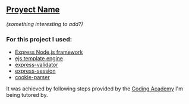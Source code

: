 [Proyect Name](https://deploy-endpoint.com/)
---
_(something interesting to add?)_
<h3>For this project I used:</h3>  

- [Express Node.js framework](https://expressjs.com/)
- [ejs template engine](https://ejs.co/)
- [express-validator](https://www.npmjs.com/package/express-validator)
- [express-session](https://www.npmjs.com/package/express-session)
- [cookie-parser](https://www.npmjs.com/package/cookie-parser)

It was achieved by following steps provided by the [Coding Academy](https://www.digitalhouse.com/) I'm being tutored by.

<!-- <h4>&nbsp;&nbsp;Para lograr éste proyecto usamos, para el back-end<h4>

- Javascript
- [Node.js](https://nodejs.org)  
&nbsp;&nbsp; *[express-validator](https://www.npmjs.com/package/express-validator)*  
&nbsp;&nbsp; *[bcrypt](https://www.npmjs.com/package/bcrypt)*  
&nbsp;&nbsp; *[express-session](https://www.npmjs.com/package/express-session)*  
&nbsp;&nbsp; *[cookie-parser](https://www.npmjs.com/package/cookie-parser)*  
&nbsp;&nbsp; *[cors](https://www.npmjs.com/package/cors)*  
&nbsp;&nbsp; *[multer](https://www.npmjs.com/package/multer)*  
&nbsp;&nbsp; *[method-override](https://www.npmjs.com/package/method-override)*  
- [Express.js](https://expressjs.com/)
- [Sequelize](https://sequelize.org/)
- REST API
- MySQL
- Prácticas MVC (Model View Controller)

<h4>&nbsp;&nbsp;Y para el front-end:<h4>

- Javascript
- HTML
- CSS
- [ejs template engine](https://ejs.co/)
- React.js

[Game Central: DASHBOARD](https://game-central-dashboard.herokuapp.com/) -->